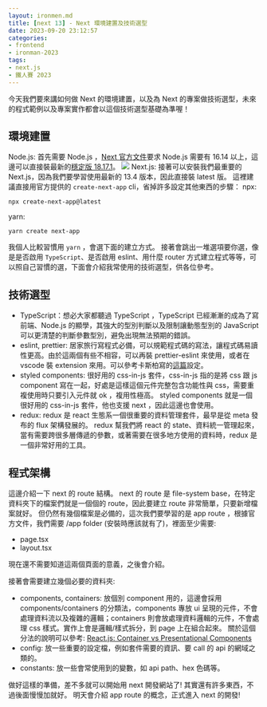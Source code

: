 ```yaml
---
layout: ironmen.md
title: [next 13] - Next 環境建置及技術選型
date: 2023-09-20 23:12:57
categories:
- frontend
- ironman-2023
tags: 
- next.js
- 鐵人賽 2023
---
```


今天我們要來講如何做 Next 的環境建置，以及為 Next 的專案做技術選型，未來的程式範例以及專案實作都會以這個技術選型基礎為準喔！

## 環境建置
Node.js: 首先需要 Node.js ，[Next 官方文件](https://nextjs.org/docs/getting-started/installation)要求 Node.js 需要有 16.14 以上，這邊可以直接裝最新的[穩定版 18.17.1](https://nodejs.org/zh-tw/download)。
![](https://hackmd.io/_uploads/ryIgCdDA3.png)
Next.js: 接著可以安裝我們最重要的 Next.js，因為我們要學習使用最新的 13.4 版本，因此直接裝 latest 版。
這裡建議直接用官方提供的 `create-next-app` cli，省掉許多設定其他東西的步驟：
npx: 
```
npx create-next-app@latest
```

yarn:
```
yarn create next-app
```

我個人比較習慣用 `yarn` ，會選下面的建立方式。
接著會跳出一堆選項要你選，像是是否啟用 `TypeScript`、是否啟用 eslint、用什麼 router 方式建立程式等等，可以照自己習慣的選，下面會介紹我常使用的技術選型，供各位參考。

## 技術選型
- TypeScript：想必大家都聽過 TypeScript ，TypeScript 已經漸漸的成為了寫前端、Node.js 的顯學，其強大的型別判斷以及限制讓動態型別的 JavaScript 可以更清楚的判斷參數型別，避免出現無法預期的錯誤。
- eslint, prettier: 居家旅行寫程式必備，可以規範程式碼的寫法，讓程式碼易讀性更高。由於這兩個有些不相容，可以再裝 prettier-eslint 來使用，或者在 vscode 裝 extension 來用。可以參考卡斯柏寫的[這篇](https://www.casper.tw/development/2021/04/11/vscode-eslint-prettier/)設定。
- styled components: 很好用的 css-in-js 套件，css-in-js 指的是將 css 跟 js component 寫在一起，好處是這樣這個元件完整包含功能性與 css，需要重複使用時只要引入元件就 ok ，複用性極高。
styled components 就是一個很好用的 css-in-js 套件，他也支援 next ，因此這邊也會使用。
- redux: redux 是 react 生態系一個很重要的資料管理套件，最早是從 meta 發布的 flux 架構發展的。
redux 幫我們將 react 的 state、資料統一管理起來，當有需要跨很多層傳遞的參數，或著需要在很多地方使用的資料時，redux 是一個非常好用的工具。

## 程式架構
這邊介紹一下 next 的 route 結構。
next 的 route 是 file-system base，在特定資料夾下的檔案們就是一個個的 route，因此要建立 route 非常簡單，只要新增檔案就好。
但仍然有幾個檔案是必備的，這次我們要學習的是 app route ，根據官方文件，我們需要 /app folder (安裝時應該就有了)，裡面至少需要:
- page.tsx
- layout.tsx

現在還不需要知道這兩個頁面的意義，之後會介紹。

接著會需要建立幾個必要的資料夾: 
- components, containers: 放個別 component 用的，這邊會採用 components/containers 的分類法，components 專放 ui 呈現的元件，不會處理資料流以及複雜的邏輯；containers 則會放處理資料邏輯的元件，不會處理 css 樣式。實作上會是邏輯/樣式拆分，到 page 上在組合起來。
關於這個分法的說明可以參考: [React.js: Container vs Presentational Components](https://www.cythilya.tw/2018/04/14/container-components-vs-presentational-components/)
- config: 放一些重要的設定檔，例如套件需要的資訊、要 call 的 api 的網域之類的。
- constants: 放一些會常使用到的變數，如 api path、hex 色碼等。

做好這樣的準備，差不多就可以開始用 next 開發網站了! 其實還有許多東西，不過後面慢慢加就好。
明天會介紹 app route 的概念，正式進入 next 的開發!